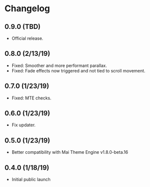 # Changelog

## 0.9.0 (TBD)
* Official release.

## 0.8.0 (2/13/19)
* Fixed: Smoother and more performant parallax.
* Fixed: Fade effects now triggered and not tied to scroll movement.

## 0.7.0 (1/23/19)
* Fixed: MTE checks.

## 0.6.0 (1/23/19)
* Fix updater.

## 0.5.0 (1/23/19)
* Better compatibility with Mai Theme Engine v1.8.0-beta.16

## 0.4.0 (1/18/19)
* Initial public launch
